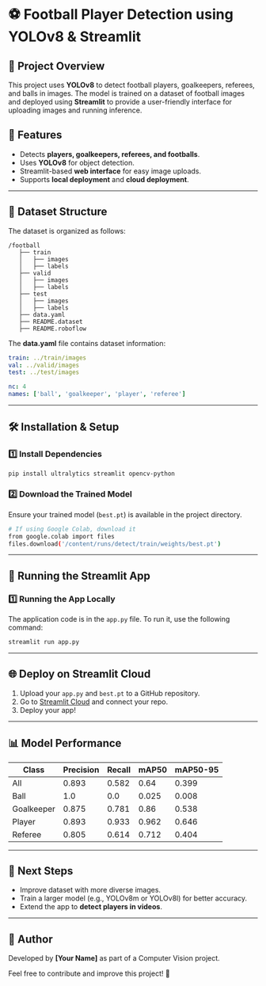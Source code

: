# ⚽ Football Player Detection using YOLOv8 & Streamlit

## 📌 Project Overview
This project uses **YOLOv8** to detect football players, goalkeepers, referees, and balls in images. The model is trained on a dataset of football images and deployed using **Streamlit** to provide a user-friendly interface for uploading images and running inference.

## 🚀 Features
- Detects **players, goalkeepers, referees, and footballs**.
- Uses **YOLOv8** for object detection.
- Streamlit-based **web interface** for easy image uploads.
- Supports **local deployment** and **cloud deployment**.

---

## 📂 Dataset Structure
The dataset is organized as follows:
```
/football
   ├── train
   │   ├── images
   │   ├── labels
   ├── valid
   │   ├── images
   │   ├── labels
   ├── test
   │   ├── images
   │   ├── labels
   ├── data.yaml
   ├── README.dataset
   ├── README.roboflow
```
The **data.yaml** file contains dataset information:
```yaml
train: ../train/images
val: ../valid/images
test: ../test/images

nc: 4
names: ['ball', 'goalkeeper', 'player', 'referee']
```

---

## 🛠 Installation & Setup
### 1️⃣ Install Dependencies
```bash
pip install ultralytics streamlit opencv-python
```

### 2️⃣ Download the Trained Model
Ensure your trained model (`best.pt`) is available in the project directory.

```bash
# If using Google Colab, download it
from google.colab import files
files.download('/content/runs/detect/train/weights/best.pt')
```

---

## 📸 Running the Streamlit App
### **1️⃣ Running the App Locally**
The application code is in the `app.py` file. To run it, use the following command:
```bash
streamlit run app.py
```

---

## 🌐 Deploy on Streamlit Cloud
1. Upload your `app.py` and `best.pt` to a GitHub repository.
2. Go to [Streamlit Cloud](https://share.streamlit.io/) and connect your repo.
3. Deploy your app!

---

## 📊 Model Performance
| Class       | Precision | Recall | mAP50 | mAP50-95 |
|------------|------------|--------|--------|----------|
| All        | 0.893      | 0.582  | 0.64   | 0.399    |
| Ball       | 1.0        | 0.0    | 0.025  | 0.008    |
| Goalkeeper | 0.875      | 0.781  | 0.86   | 0.538    |
| Player     | 0.893      | 0.933  | 0.962  | 0.646    |
| Referee    | 0.805      | 0.614  | 0.712  | 0.404    |

---

## 🎯 Next Steps
- Improve dataset with more diverse images.
- Train a larger model (e.g., YOLOv8m or YOLOv8l) for better accuracy.
- Extend the app to **detect players in videos**.

---

## 📌 Author
Developed by **[Your Name]** as part of a Computer Vision project.

Feel free to contribute and improve this project! 🚀

